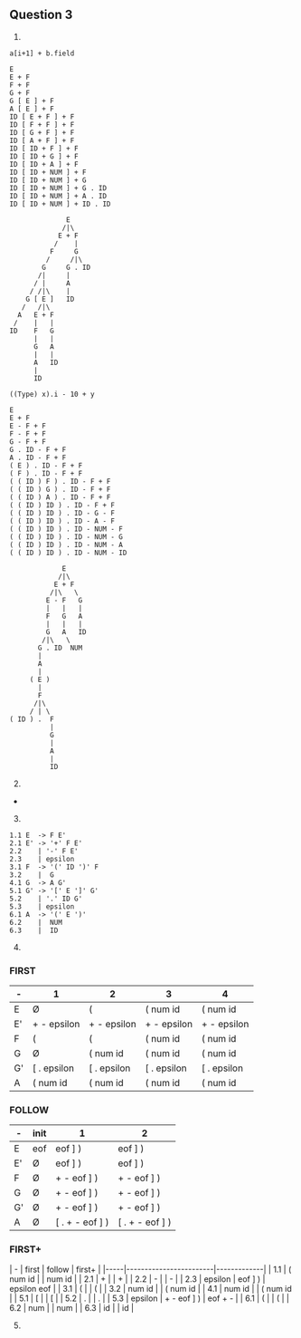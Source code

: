 Question 3
----------

1.

```
a[i+1] + b.field

E
E + F
F + F
G + F
G [ E ] + F
A [ E ] + F
ID [ E + F ] + F
ID [ F + F ] + F
ID [ G + F ] + F
ID [ A + F ] + F
ID [ ID + F ] + F
ID [ ID + G ] + F
ID [ ID + A ] + F
ID [ ID + NUM ] + F
ID [ ID + NUM ] + G
ID [ ID + NUM ] + G . ID
ID [ ID + NUM ] + A . ID
ID [ ID + NUM ] + ID . ID

              E
             /|\
            E + F
           /    |
          F     G
         /     /|\
        G     G . ID
       /|     |
      / |     A
     / /|\    |
    G [ E ]   ID
   /   /|\
  A   E + F
 /    |   |
ID    F   G
      |   |
      G   A
      |   |
      A   ID
      |
      ID
```

```
((Type) x).i - 10 + y

E
E + F
E - F + F
F - F + F
G - F + F
G . ID - F + F
A . ID - F + F
( E ) . ID - F + F
( F ) . ID - F + F
( ( ID ) F ) . ID - F + F
( ( ID ) G ) . ID - F + F
( ( ID ) A ) . ID - F + F
( ( ID ) ID ) . ID - F + F
( ( ID ) ID ) . ID - G - F
( ( ID ) ID ) . ID - A - F
( ( ID ) ID ) . ID - NUM - F
( ( ID ) ID ) . ID - NUM - G
( ( ID ) ID ) . ID - NUM - A
( ( ID ) ID ) . ID - NUM - ID

             E
            /|\
           E + F
          /|\   \
         E - F   G
         |   |   |
         F   G   A
         |   |   |
         G   A   ID
        /|\   \
       G . ID  NUM
       |
       A
       |
     ( E )
       |
       F
      /|\
     / | \
( ID ) .  F
          |
          G
          |
          A
          |
          ID
```

2.

-

3.

```
1.1 E  -> F E'
2.1 E' -> '+' F E'
2.2    | '-' F E'
2.3    | epsilon
3.1 F  -> '(' ID ')' F
3.2    |  G
4.1 G  -> A G'
5.1 G' -> '[' E ']' G'
5.2    | '.' ID G'
5.3    | epsilon
6.1 A  -> '(' E ')'
6.2    |  NUM
6.3    |  ID
```

4.
### FIRST

| - |           1 |           2 |           3 |           4 |
|---|-------------|-------------|-------------|-------------|
| E |           Ø |           ( |    ( num id |    ( num id |  
| E'| + - epsilon | + - epsilon | + - epsilon | + - epsilon |
| F |           ( |           ( |    ( num id |    ( num id |
| G |           Ø |    ( num id |    ( num id |    ( num id |
| G'| [ . epsilon | [ . epsilon | [ . epsilon | [ . epsilon |
| A |    ( num id |    ( num id |    ( num id |    ( num id |

### FOLLOW

| - | init |               1 |               2 |
|---|------|-----------------|-----------------|
| E |  eof |         eof ] ) |         eof ] ) |
| E'|    Ø |         eof ] ) |         eof ] ) |
| F |    Ø |     + - eof ] ) |     + - eof ] ) |
| G |    Ø |     + - eof ] ) |     + - eof ] ) |
| G'|    Ø |     + - eof ] ) |     + - eof ] ) |
| A |    Ø | [ . + - eof ] ) | [ . + - eof ] ) |

### FIRST+

|   - |    first |      follow |      first+ |
|-----|------------------------|-------------|
| 1.1 | ( num id |             |      num id |
| 2.1 |        + |             |           + |
| 2.2 |        - |             |           - |
| 2.3 |  epsilon |     eof ] ) | epsilon eof |
| 3.1 |        ( |             |           ( |
| 3.2 |   num id |             |    ( num id |
| 4.1 |   num id |             |    ( num id |
| 5.1 |        [ |             |           [ |
| 5.2 |        . |             |           . |
| 5.3 |  epsilon | + - eof ] ) |     eof + - |
| 6.1 |        ( |             |           ( |
| 6.2 |      num |             |         num |
| 6.3 |       id |             |          id |

5.
